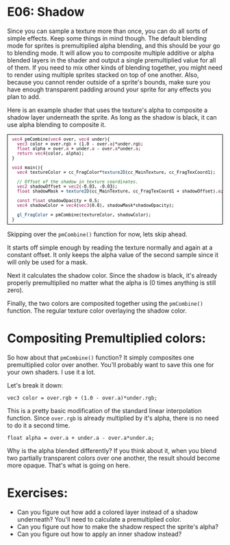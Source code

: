 # E06: Shadow

Since you can sample a texture more than once, you can do all sorts of simple effects. Keep some things in mind though. The default blending mode for sprites is premultiplied alpha blending, and this should be your go to blending mode. It will allow you to composite multiple additive or alpha blended layers in the shader and output a single premultiplied value for all of them. If you need to mix other kinds of blending together, you might need to render using multiple sprites stacked on top of one another. Also, because you cannot render outside of a sprite's bounds, make sure you have enough transparent padding around your sprite for any effects you plan to add.

Here is an example shader that uses the texture's alpha to composite a shadow layer underneath the sprite. As long as the shadow is black, it can use alpha blending to composite it.

<pre style="text-align:left;color:#000000; background-color:#ffffff; border:solid black 1px; padding:0.5em 1em 0.5em 1em; overflow:auto;font-size:small; font-family:monospace; "><span style="color:#881350;">vec4</span> pmCombine(<span style="color:#881350;">vec4</span> over, <span style="color:#881350;">vec4</span> under){
  <span style="color:#881350;">vec3</span> color = over.rg<span style="color:#881350;">b</span> + (1.0 - over.<span style="color:#881350;">a</span>)*under.rg<span style="color:#881350;">b</span>;
  <span style="color:#881350;">float</span> alpha = over.<span style="color:#881350;">a</span> + under.<span style="color:#881350;">a</span> - over.<span style="color:#881350;">a</span>*under.<span style="color:#881350;">a</span>;
  <span style="color:#881350;">return</span> <span style="color:#881350;">vec4</span>(color, alpha);
}

<span style="color:#881350;">void</span> main(){
  <span style="color:#881350;">vec4</span> textureColor = cc_FragColor*<span style="color:#003369;">texture2D</span>(cc_MainTexture, cc_FragTexCoord1);
  
  <span style="color:#236e25;"><em>// Offset of the shadow in texture coordinates.
</em></span>  <span style="color:#881350;">vec2</span> shadowOffset = <span style="color:#881350;">vec2</span>(-0.03, -0.03);
  <span style="color:#881350;">float</span> shadowMask = <span style="color:#003369;">texture2D</span>(cc_MainTexture, cc_FragTexCoord1 + shadowOffset).<span style="color:#881350;">a</span>;
  
  <span style="color:#881350;">const</span> <span style="color:#881350;">float</span> shadowOpacity = 0.5;
  <span style="color:#881350;">vec4</span> shadowColor = <span style="color:#881350;">vec4</span>(<span style="color:#881350;">vec3</span>(0.0), shadowMask*shadowOpacity);
  
  <span style="color:#003369;">gl_FragColor</span> = pmCombine(textureColor, shadowColor);
}
</pre>

Skipping over the `pmCombine()` function for now, lets skip ahead.

It starts off simple enough by reading the texture normally and again at a constant offset. It only keeps the alpha value of the second sample since it will only be used for a mask.

Next it calculates the shadow color. Since the shadow is black, it's already properly premultiplied no matter what the alpha is (0 times anything is still zero).

Finally, the two colors are composited together using the `pmCombine()` function. The regular texture color overlaying the shadow color.

# Compositing Premultiplied colors:

So how about that `pmCombine()` function? It simply composites one premultiplied color over another. You'll probably want to save this one for your own shaders. I use it a lot.

Let's break it down:

	vec3 color = over.rgb + (1.0 - over.a)*under.rgb;

This is a pretty basic modification of the standard linear interpolation function. Since `over.rgb` is already multiplied by it's alpha, there is no need to do it a second time.

	float alpha = over.a + under.a - over.a*under.a;

Why is the alpha blended differently? If you think about it, when you blend two partially transparent colors over one another, the result should become more opaque. That's what is going on here.

# Exercises:

* Can you figure out how add a colored layer instead of a shadow underneath? You'll need to calculate a premultiplied color.
* Can you figure out how to make the shadow respect the sprite's alpha?
* Can you figure out how to apply an inner shadow instead?
